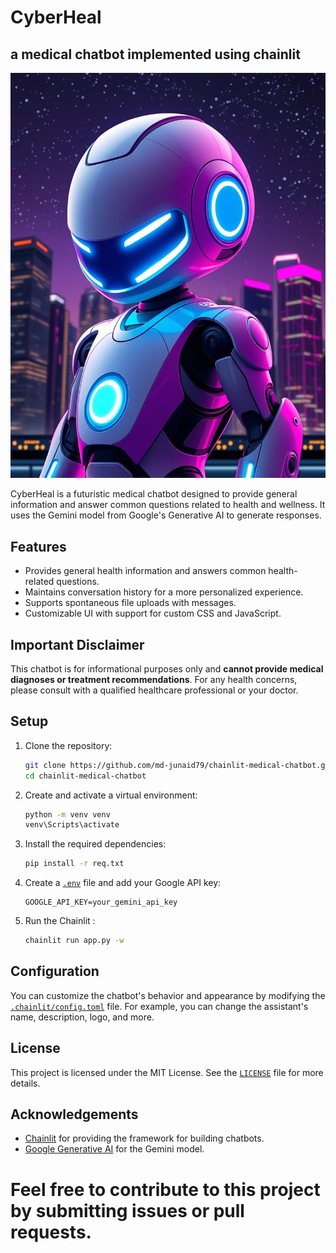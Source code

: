 # CyberHeal
## a medical chatbot implemented using chainlit

![CyberHeal Logo](https://github.com/md-junaid79/chainlit-medical-chatbot/blob/main/gamma.jpg?raw=true)

CyberHeal is a futuristic medical chatbot designed to provide general information and answer common questions related to health and wellness. It uses the Gemini model from Google's Generative AI to generate responses.

## Features

- Provides general health information and answers common health-related questions.
- Maintains conversation history for a more personalized experience.
- Supports spontaneous file uploads with messages.
- Customizable UI with support for custom CSS and JavaScript.

## Important Disclaimer

This chatbot is for informational purposes only and **cannot provide medical diagnoses or treatment recommendations**. For any health concerns, please consult with a qualified healthcare professional or your doctor.

## Setup

1. Clone the repository:
    ```sh
    git clone https://github.com/md-junaid79/chainlit-medical-chatbot.git
    cd chainlit-medical-chatbot
    ```

2. Create and activate a virtual environment:
    ```sh
    python -m venv venv
    venv\Scripts\activate  
    ```

3. Install the required dependencies:
    ```sh
    pip install -r req.txt
    ```

4. Create a [`.env`](.env ) file and add your Google API key:
    ```env
    GOOGLE_API_KEY=your_gemini_api_key
    ```

5. Run the Chainlit :
    ```sh
    chainlit run app.py -w
    ```



## Configuration

You can customize the chatbot's behavior and appearance by modifying the [`.chainlit/config.toml`](.chainlit/config.toml ) file. For example, you can change the assistant's name, description, logo, and more.

## License

This project is licensed under the MIT License. See the [`LICENSE`](LICENSE ) file for more details.

## Acknowledgements

- [Chainlit](https://github.com/Chainlit/chainlit) for providing the framework for building chatbots.
- [Google Generative AI](https://ai.google/tools/generative-ai/) for the Gemini model.

# Feel free to contribute to this project by submitting issues or pull requests.
